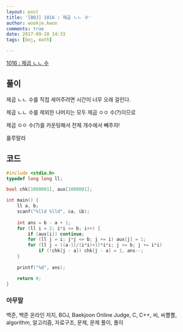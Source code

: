 ```yaml
---
layout: post
title: '[BOJ] 1016 : 제곱 ㄴㄴ 수'
author: wookje.kwon
comments: true
date: 2017-09-20 14:33
tags: [boj, math]

---
```


[1016 : 제곱 ㄴㄴ 수](https://www.acmicpc.net/problem/1016)

## 풀이

제곱 ㄴㄴ 수를 직접 세어주려면 시간이 너무 오래 걸린다.

제곱 ㄴㄴ 수를 제외한 나머지는 모두 제곱 ㅇㅇ 수(?)이므로

제곱 ㅇㅇ 수(?)를 카운팅해서 전체 개수에서 빼주자!

룰루랄라

## 코드

```cpp
#include <stdio.h>
typedef long long ll;

bool chk[1000001], aux[1000001];

int main() {
	ll a, b;
	scanf("%lld %lld", &a, &b);
	
	int ans = b - a + 1;
	for (ll i = 2; i*i <= b; i++) {
		if (aux[i]) continue;
		for (ll j = i; j*j <= b; j += i) aux[j] = 1;
		for (ll j = ((a-1)/(i*i)+1)*i*i; j <= b; j += i*i)
			if (!chk[j - a]) chk[j - a] = 1, ans--;
	}
	
	printf("%d", ans);

	return 0;
}
```

### 아무말  
백준, 백준 온라인 저지, BOJ, Baekjoon Online Judge, C, C++, 씨, 씨쁠쁠, algorithm, 알고리즘, 자료구조, 문제, 문제 풀이, 풀이